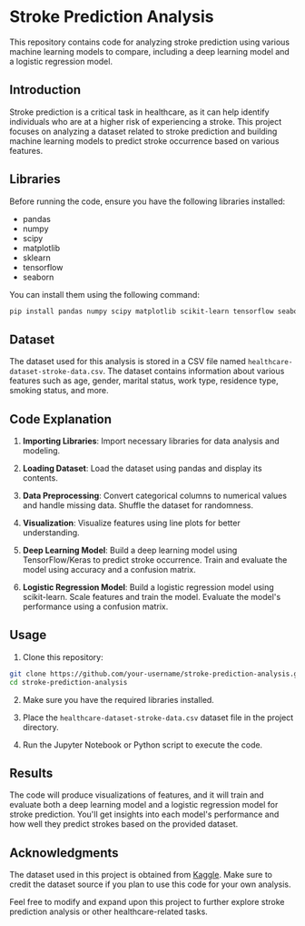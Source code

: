# Stroke Prediction Analysis

This repository contains code for analyzing stroke prediction using various machine learning models to compare, including a deep learning model and a logistic regression model.

## Introduction

Stroke prediction is a critical task in healthcare, as it can help identify individuals who are at a higher risk of experiencing a stroke. This project focuses on analyzing a dataset related to stroke prediction and building machine learning models to predict stroke occurrence based on various features.

## Libraries

Before running the code, ensure you have the following libraries installed:

- pandas
- numpy
- scipy
- matplotlib
- sklearn
- tensorflow
- seaborn

You can install them using the following command:

```bash
pip install pandas numpy scipy matplotlib scikit-learn tensorflow seaborn
```

## Dataset

The dataset used for this analysis is stored in a CSV file named `healthcare-dataset-stroke-data.csv`. The dataset contains information about various features such as age, gender, marital status, work type, residence type, smoking status, and more.

## Code Explanation

1. **Importing Libraries**: Import necessary libraries for data analysis and modeling.

2. **Loading Dataset**: Load the dataset using pandas and display its contents.

3. **Data Preprocessing**: Convert categorical columns to numerical values and handle missing data. Shuffle the dataset for randomness.

4. **Visualization**: Visualize features using line plots for better understanding.

5. **Deep Learning Model**: Build a deep learning model using TensorFlow/Keras to predict stroke occurrence. Train and evaluate the model using accuracy and a confusion matrix.

6. **Logistic Regression Model**: Build a logistic regression model using scikit-learn. Scale features and train the model. Evaluate the model's performance using a confusion matrix.

## Usage

1. Clone this repository:

```bash
git clone https://github.com/your-username/stroke-prediction-analysis.git
cd stroke-prediction-analysis
```

2. Make sure you have the required libraries installed.

3. Place the `healthcare-dataset-stroke-data.csv` dataset file in the project directory.

4. Run the Jupyter Notebook or Python script to execute the code.

## Results

The code will produce visualizations of features, and it will train and evaluate both a deep learning model and a logistic regression model for stroke prediction. You'll get insights into each model's performance and how well they predict strokes based on the provided dataset.

## Acknowledgments

The dataset used in this project is obtained from [Kaggle](https://www.kaggle.com/fedesoriano/stroke-prediction-dataset). Make sure to credit the dataset source if you plan to use this code for your own analysis.

Feel free to modify and expand upon this project to further explore stroke prediction analysis or other healthcare-related tasks.
